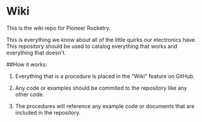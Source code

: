 # Wiki
This is the wiki repo for Pioneer Rocketry. 

This is everything we know about all of the little quirks our electronics have. This repository should be used to catalog everything that works and everything that doesn't. 

##How it works:

1. Everything that is a procedure is placed in the "Wiki" feature on GitHub. 

2. Any code or examples should be commited to the repository like any other code. 

3. The procedures will reference any example code or documents that are included in the repository. 

